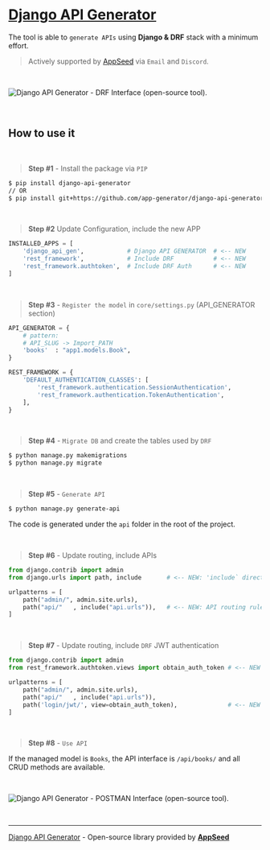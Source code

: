 # [Django API Generator](https://github.com/app-generator/django-api-generator)

The tool is able to `generate APIs` using **Django & DRF** stack with a minimum effort.

> Actively supported by [AppSeed](https://appseed.us/) via `Email` and `Discord`.

<br />

![Django API Generator - DRF Interface (open-source tool).](https://user-images.githubusercontent.com/51070104/197181145-f7458df7-23c3-4c14-bcb1-8e168882a104.jpg)

<br />

## How to use it

<br />

> **Step #1** - Install the package via `PIP` 

```bash
$ pip install django-api-generator
// OR
$ pip install git+https://github.com/app-generator/django-api-generator.git
```

<br />

> **Step #2** Update Configuration, include the new APP

```python
INSTALLED_APPS = [
    'django_api_gen',            # Django API GENERATOR  # <-- NEW
    'rest_framework',            # Include DRF           # <-- NEW 
    'rest_framework.authtoken',  # Include DRF Auth      # <-- NEW   
]
```

<br />

> **Step #3** - `Register the model` in `core/settings.py` (API_GENERATOR section)

```python
API_GENERATOR = {
    # pattern: 
    # API_SLUG -> Import_PATH 
    'books'  : "app1.models.Book",
}

REST_FRAMEWORK = {
    'DEFAULT_AUTHENTICATION_CLASSES': [
        'rest_framework.authentication.SessionAuthentication',
        'rest_framework.authentication.TokenAuthentication',
    ],
}
```

<br />

> **Step #4** - `Migrate DB` and create the tables used by `DRF` 

```bash
$ python manage.py makemigrations
$ python manage.py migrate
```

<br />

> **Step #5** - `Generate API` 

```bash
$ python manage.py generate-api
```

The code is generated under the `api` folder in the root of the project.

<br />

> **Step #6** - Update routing, include APIs 

```python
from django.contrib import admin
from django.urls import path, include       # <-- NEW: 'include` directive added

urlpatterns = [
    path("admin/", admin.site.urls),
    path("api/"   , include("api.urls")),   # <-- NEW: API routing rules
]    
```    

<br />

> **Step #7** - Update routing, include `DRF` JWT authentication  

```python
from django.contrib import admin
from rest_framework.authtoken.views import obtain_auth_token # <-- NEW

urlpatterns = [
    path("admin/", admin.site.urls),
    path("api/"   , include("api.urls")),  
    path('login/jwt/', view=obtain_auth_token),              # <-- NEW
]    
```    

<br />

> **Step #8** - `Use API` 

If the managed model is `Books`, the API interface is `/api/books/` and all CRUD methods are available. 

<br />

![Django API Generator - POSTMAN Interface (open-source tool).](https://user-images.githubusercontent.com/51070104/197181265-eb648e27-e5cf-4f3c-b330-d000aba53c6a.jpg)

<br />

---
[Django API Generator](https://github.com/app-generator/django-api-generator) - Open-source library provided by **[AppSeed](https://appseed.us/)**
